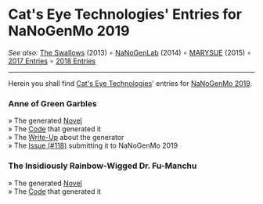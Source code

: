 Cat's Eye Technologies' Entries for NaNoGenMo 2019
==================================================

_See also:_ [The Swallows](https://github.com/catseye/The-Swallows#readme) (2013)
∘ [NaNoGenLab](https://github.com/catseye/NaNoGenLab#readme) (2014)
∘ [MARYSUE](https://github.com/catseye/MARYSUE#readme) (2015)
∘ [2017 Entries](https://github.com/catseye/NaNoGenMo-Entries-2017#readme)
∘ [2018 Entries](https://github.com/catseye/NaNoGenMo-Entries-2018#readme)

- - - -

Herein you shall find [Cat's Eye Technologies][]' entries
for [NaNoGenMo 2019][].

### Anne of Green Garbles

» The generated [Novel](Anne%20of%20Green%20Garbles/generated/Anne%20of%20Green%20Garbles.md)  
» The [Code](Anne%20of%20Green%20Garbles/) that generated it  
» The [Write-Up](Anne%20of%20Green%20Garbles/README.md) about the generator  
» The [Issue (#118)](https://github.com/NaNoGenMo/2019/issues/118) submitting it to NaNoGenMo 2019

### The Insidiously Rainbow-Wigged Dr. Fu-Manchu

» The generated [Novel](The%20Insidiously%20Rainbow-Wigged%20Dr.%20Fu-Manchu/generated/The%20Insidiously%20Rainbow-Wigged%20Dr.%20Fu-Manchu.md)  
» The [Code](The%20Insidiously%20Rainbow-Wigged%20Dr.%20Fu-Manchu/) that generated it

[Cat's Eye Technologies]: http://catseye.tc/
[NaNoGenMo 2019]: https://github.com/NaNoGenMo/2019/
